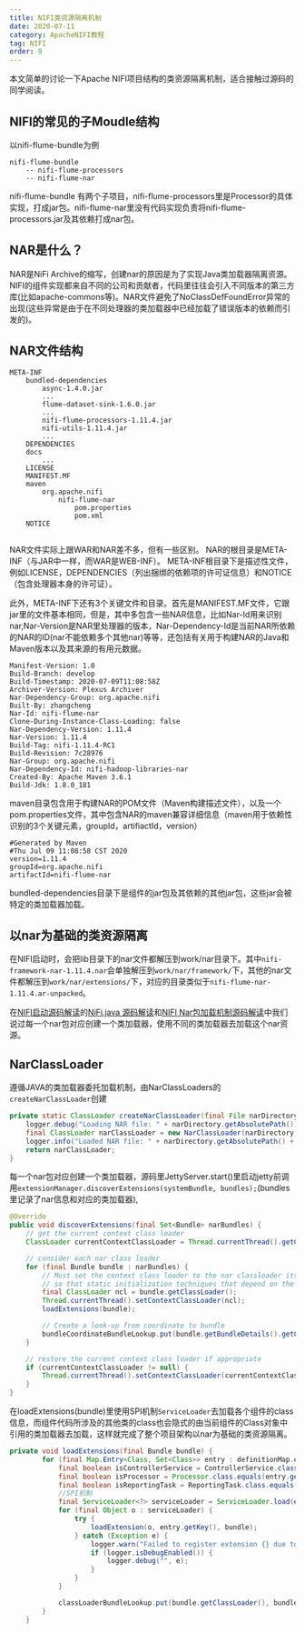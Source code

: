 ```yaml
---
title: NIFI类资源隔离机制
date: 2020-07-11
category: ApacheNIFI教程
tag: NIFI
order: 9
---
```


本文简单的讨论一下Apache NIFI项目结构的类资源隔离机制，适合接触过源码的同学阅读。
<!-- more -->
## NIFI的常见的子Moudle结构

以nifi-flume-bundle为例

```properties
nifi-flume-bundle
    -- nifi-flume-processors
    -- nifi-flume-nar
```
nifi-flume-bundle 有两个子项目，nifi-flume-processors里是Processor的具体实现，打成jar包。nifi-flume-nar里没有代码实现负责将nifi-flume-processors.jar及其依赖打成nar包。

## NAR是什么？

NAR是NiFi Archive的缩写，创建nar的原因是为了实现Java类加载器隔离资源。NIFI的组件实现都来自不同的公司和贡献者，代码里往往会引入不同版本的第三方库(比如apache-commons等)。NAR文件避免了NoClassDefFoundError异常的出现(这些异常是由于在不同处理器的类加载器中已经加载了错误版本的依赖而引发的)。

## NAR文件结构

```properties
META-INF
    bundled-dependencies    
        async-1.4.0.jar
        ...
        flume-dataset-sink-1.6.0.jar
        ...
        nifi-flume-processors-1.11.4.jar
        nifi-utils-1.11.4.jar
        ...
    DEPENDENCIES
    docs
        ...
    LICENSE
    MANIFEST.MF
    maven
        org.apache.nifi
            nifi-flume-nar
                pom.properties
                pom.xml
    NOTICE


```

NAR文件实际上跟WAR和NAR差不多，但有一些区别。 NAR的根目录是META-INF（与JAR中一样，而WAR是WEB-INF）。 META-INF根目录下是描述性文件，例如LICENSE，DEPENDENCIES（列出捆绑的依赖项的许可证信息）和NOTICE（包含处理器本身的许可证）。

此外，META-INF下还有3个关键文件和目录。首先是MANIFEST.MF文件，它跟jar里的文件基本相同，但是，其中多包含一些NAR信息，比如Nar-Id用来识别nar,Nar-Version是NAR里处理器的版本，Nar-Dependency-Id是当前NAR所依赖的NAR的ID(nar不能依赖多个其他nar)等等，还包括有关用于构建NAR的Java和Maven版本以及其来源的有用元数据。


```properties
Manifest-Version: 1.0
Build-Branch: develop
Build-Timestamp: 2020-07-09T11:08:58Z
Archiver-Version: Plexus Archiver
Nar-Dependency-Group: org.apache.nifi
Built-By: zhangcheng
Nar-Id: nifi-flume-nar
Clone-During-Instance-Class-Loading: false
Nar-Dependency-Version: 1.11.4
Nar-Version: 1.11.4
Build-Tag: nifi-1.11.4-RC1
Build-Revision: 7c28976
Nar-Group: org.apache.nifi
Nar-Dependency-Id: nifi-hadoop-libraries-nar
Created-By: Apache Maven 3.6.1
Build-Jdk: 1.8.0_181
```

maven目录包含用于构建NAR的POM文件（Maven构建描述文件），以及一个pom.properties文件，其中包含NAR的maven兼容详细信息（maven用于依赖性识别的3个关键元素，groupId，artifiactId，version）

```properties
#Generated by Maven
#Thu Jul 09 11:08:58 CST 2020
version=1.11.4
groupId=org.apache.nifi
artifactId=nifi-flume-nar
```

bundled-dependencies目录下是组件的jar包及其依赖的其他jar包，这些jar会被特定的类加载器加载。

## 以nar为基础的类资源隔离

在NIFI启动时，会把lib目录下的nar文件都解压到work/nar目录下。其中`nifi-framework-nar-1.11.4.nar`会单独解压到`work/nar/framework/`下，其他的nar文件都解压到`work/nar/extensions/`下，对应的目录类似于`nifi-flume-nar-1.11.4.ar-unpacked`。

在[NIFI启动源码解读](../ApacheNIFI开发/006-NIFI启动源码.md)的[NiFi.java 源码解读](../ApacheNIFI开发/009-NiFi源码.md)和[NIFI Nar包加载机制源码解读](./007-Nar包加载机制源码解读.md)中我们说过每一个nar包对应创建一个类加载器，使用不同的类加载器去加载这个nar资源。

## NarClassLoader

遵循JAVA的类加载器委托加载机制，由NarClassLoaders的`createNarClassLoader`创建

```java
private static ClassLoader createNarClassLoader(final File narDirectory, final ClassLoader parentClassLoader) throws IOException, ClassNotFoundException {
    logger.debug("Loading NAR file: " + narDirectory.getAbsolutePath());
    final ClassLoader narClassLoader = new NarClassLoader(narDirectory, parentClassLoader);
    logger.info("Loaded NAR file: " + narDirectory.getAbsolutePath() + " as class loader " + narClassLoader);
    return narClassLoader;
}
```

每一个nar包对应创建一个类加载器，源码里JettyServer.start()里启动jetty前调用`extensionManager.discoverExtensions(systemBundle, bundles);`(bundles里记录了nar信息和对应的类加载器),

```java
@Override
public void discoverExtensions(final Set<Bundle> narBundles) {
    // get the current context class loader
    ClassLoader currentContextClassLoader = Thread.currentThread().getContextClassLoader();

    // consider each nar class loader
    for (final Bundle bundle : narBundles) {
        // Must set the context class loader to the nar classloader itself
        // so that static initialization techniques that depend on the context class loader will work properly
        final ClassLoader ncl = bundle.getClassLoader();
        Thread.currentThread().setContextClassLoader(ncl);
        loadExtensions(bundle);

        // Create a look-up from coordinate to bundle
        bundleCoordinateBundleLookup.put(bundle.getBundleDetails().getCoordinate(), bundle);
    }

    // restore the current context class loader if appropriate
    if (currentContextClassLoader != null) {
        Thread.currentThread().setContextClassLoader(currentContextClassLoader);
    }
}
```

在loadExtensions(bundle)里使用SPI机制`ServiceLoader`去加载各个组件的class信息，而组件代码所涉及的其他类的class也会隐式的由当前组件的Class对象中引用的类加载器去加载，这样就完成了整个项目架构以nar为基础的类资源隔离。

```java
private void loadExtensions(final Bundle bundle) {
        for (final Map.Entry<Class, Set<Class>> entry : definitionMap.entrySet()) {
            final boolean isControllerService = ControllerService.class.equals(entry.getKey());
            final boolean isProcessor = Processor.class.equals(entry.getKey());
            final boolean isReportingTask = ReportingTask.class.equals(entry.getKey());
            ​//SPI机制​
            final ServiceLoader<?> serviceLoader = ServiceLoader.load(entry.getKey(), bundle.getClassLoader());
            for (final Object o : serviceLoader) {
                try {
                    loadExtension(o, entry.getKey(), bundle);
                } catch (Exception e) {
                    logger.warn("Failed to register extension {} due to: {}" , new Object[]{o.getClass().getCanonicalName(), e.getMessage()});
                    if (logger.isDebugEnabled()) {
                        logger.debug("", e);
                    }
                }
            }

            classLoaderBundleLookup.put(bundle.getClassLoader(), bundle);
        }
    }
```






